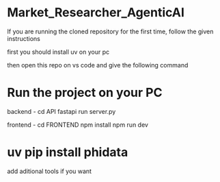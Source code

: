 # Market_Researcher_AgenticAI

If you are running the cloned repository for the first time, follow the given instructions

first you should install uv on your pc

then open this repo on vs code and give the following command

# Run the project on your PC

backend - 
cd API
fastapi run server.py

frontend - 
cd FRONTEND
npm install
npm run dev


# uv pip install phidata

add aditional tools if you want
